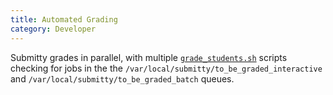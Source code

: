 ```yaml
---
title: Automated Grading
category: Developer
---
```


Submitty grades in parallel, with multiple
[`grade_students.sh`](https://github.com/Submitty/Submitty/blob/master/bin/grade_students.sh)
scripts checking for jobs in the the
`/var/local/submitty/to_be_graded_interactive` and
`/var/local/submitty/to_be_graded_batch` queues.

